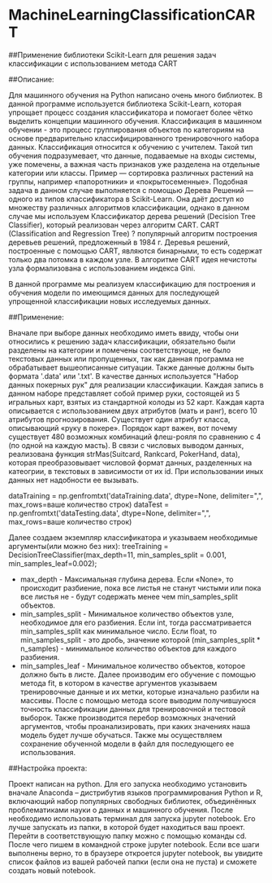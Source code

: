 # MachineLearningClassificationCART

##Применение библиотеки Scikit-Learn для решения задач классификации с использованием метода CART

##Описание:

Для машинного обучения на Python написано очень много библиотек. В данной программе используется библиотека Scikit-Learn, которая упрощает процесс создания классификатора и помогает более чётко выделить концепции машинного обучения.
Классификация в машинном обучении - это процесс группирования объектов по категориям на основе предварительно классифицированного тренировочного набора данных.
Классификация относится к обучению с учителем. Такой тип обучения подразумевает, что данные, подаваемые на входы системы, уже помечены, а важная часть признаков уже разделена на отдельные категории или классы. Пример  — сортировка различных растений на группы, например «папоротники» и «покрытосеменные». 
Подобная задача в данном случае выполняется с помощью Дерева Решений — одного из типов классификатора в Scikit-Learn.
Она даёт доступ ко множеству различных алгоритмов классификации, однако в данном случае мы используем Классификатор дерева решений (Decision Tree Classifier), который реализован через алгоритм CART.
CART (Classification and Regression Tree) ? популярный алгоритм построения деревьев решений, предложенный в 1984 г. Деревья решений, построенные с помощью CART, являются бинарными, то есть содержат только два потомка в каждом узле.
В алгоритме CART идея нечистоты узла формализована с использованием индекса Gini. 

В данной программе мы реализуем классификацию для построения и обучения модели по имеющимся данных для последующей упрощенной классификации новых исследуемых данных. 

##Применение:

Вначале при выборе данных необходимо иметь ввиду, чтобы они относились к решению задач классификации, обязательно были разделены на категории и помечены соответствующе, не было текстовых данных или пропущенных, так как данная программа не обрабатывает вышеописанные ситуации. 
Также данные должны быть формата '.data' или '.txt'.
В качестве данных используется "Набор данных покерных рук" для реализации классификации. Каждая запись в данном наборе представляет собой пример руки, состоящей из 5 игральных карт, взятых из стандартной колоды из 52 карт. Каждая карта описывается с использованием двух атрибутов (мать и ранг), всего 10 атрибутов прогнозирования. Существует один атрибут класса, описывающий «руку в покере». Порядок карт важен, вот почему существует 480 возможных комбинаций флеш-рояля по сравнению с 4 (по одной на каждую масть).
В связи с числовых выводом данных, реализована функция strMas(Suitcard, Rankcard, PokerHand, data), которая преобразовывает числовой формат данных, разделенных на катеогрии, в текстовых в зависимости от их id.
При использовании иных данных нет надобности ее вызывать. 

dataTraining = np.genfromtxt('dataTraining.data', dtype=None, delimiter=",", max_rows=ваше количество строк)
dataTest = np.genfromtxt('dataTesting.data', dtype=None, delimiter=",", max_rows=ваше количество строк)

Далее создаем экземпляр классификатора и  указываем необходимые аргументы(или можно без них):
treeTraining = DecisionTreeClassifier(max_depth=11, min_samples_split = 0.001, min_samples_leaf=0.002);

- max_depth - Максимальная глубина дерева. Если «None», то происходит разбиение, пока все листья не станут чистыми или пока все листья не - будут содержать менее чем min_samples_split объектов.
- min_samples_split - Минимальное количество объектов узле, необходимое для его разбиения. Если int, тогда рассматривается min_samples_split как минимальное число. Если float, то min_samples_split - это дробь, значение которой (min_samples_split * n_samples) - минимальное количество объектов для каждого разбиения.
- min_samples_leaf - Минимальное количество объектов, которое должно быть в листе. 
Далее производим его обучение с помощью метода fit, в котором в качестве аргументов указываем тренировочные данные и их метки, которые изначально разбили на массивы.
После с помощью метода score выводим получившуюся точность классификации данных для тренировочной и тестовой выборок. 
Также производится перебор возможных значений аргументов, чтобы проанализировать, при каких значениях наша модель будет лучше обучаться. 
Также мы осуществляем сохранение обученной модели в файл для последующего ее использования. 


##Настройка проекта:

Проект написан на python.
Для его запуска необходимо установить вначале Anaconda – дистрибутив языков программирования Python и R, включающий набор популярных свободных библиотек, объединённых проблематиками науки о данных и машинного обучения.
После необходимо использовать терминал для запуска jupyter notebook. Его лучше запускать из папки, в которой будет находиться ваш проект. Перейти в соответствующую папку можно с помощью команды cd. После чего пишем в командной строке jupyter notebook.
Если все шаги выполнены верно, то в браузере откроется jupyter notebook, вы увидите список файлов из вашей рабочей папки (если она не
пуста) и сможете создать новый notebook.
